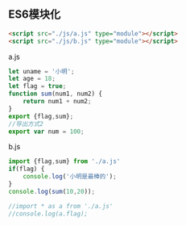 ##  ES6模块化

```html
<script src="./js/a.js" type="module"></script>
<script src="./js/b.js" type="module"></script>
```

a.js

```javascript
let uname = '小明';
let age = 18;
let flag = true;
function sum(num1, num2) {
    return num1 + num2;
}
export {flag,sum};
//导出方式2
export var num = 100;
```

b.js

```javascript
import {flag,sum} from './a.js'
if(flag) {
    console.log('小明是最棒的');
}
console.log(sum(10,20));

//import * as a from './a.js'
//console.log(a.flag);
```



